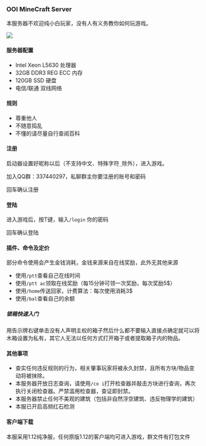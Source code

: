 ### OOI MineCraft Server

本服务器不欢迎纯小白玩家，没有人有义务教你如何玩游戏。

![](https://minecraft-mp.com/half-banner-169117-3.png)
#### 服务器配置

- Intel Xeon L5630 处理器
- 32GB DDR3 REG ECC 内存
- 120GB SSD 硬盘
- 电信/联通 双线网络

#### 规则

- 尊重他人
- 不随意捣乱
- 不懂的请尽量自行查阅百科

#### 注册

启动器设置好昵称以后（不支持中文、特殊字符```_```除外），进入游戏。

加入QQ群：337440297，私聊群主你要注册的账号和密码

回车确认注册

#### 登陆

进入游戏后，按T键，输入```/login``` 你的密码

回车确认登陆

#### 插件、命令及定价

部分命令使用会产生金钱消耗，金钱来源来自在线奖励，此外无其他来源

- 使用```/ptt```查看自己在线时间
- 使用```/ptt ac```领取在线奖励（每15分钟可领一次奖励，每次奖励5$）
- 使用```/home```传送回家，计费算法：每次使用消耗3$
- 使用```/bal```查看自己的余额

##### 锁箱快速入门

用告示牌右键单击没有人声明主权的箱子然后什么都不要输入直接点确定就可以将木箱设置为私有，其它人无法以任何方式打开箱子或者提取箱子内的物品。

#### 其他事项

- 查实任何违反规则的行为，相关肇事玩家将被永久封禁，且所有方块/物品变动将被抹除。
- 本服务器开放日志查询，请使用```/co i```打开检查器并敲击方块进行查询，再次执行关闭检查器。严禁滥用检查器，查证即封禁。
- 本服务器禁止任何不美观的建筑（包括非自然浮空建筑、违反物理学的建筑）
- 本服已开启高频红石检测

#### 客户端下载

本服采用1.12纯净服，任何原版1.12的客户端均可进入游戏，群文件有打包文件
